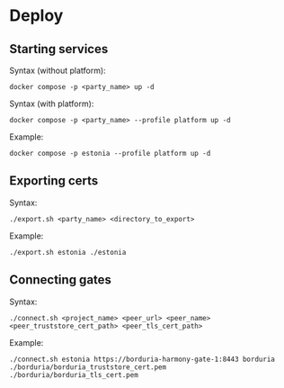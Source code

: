 # Deploy

## Starting services

Syntax (without platform):
```
docker compose -p <party_name> up -d
```

Syntax (with platform):
```
docker compose -p <party_name> --profile platform up -d
```

Example:
```
docker compose -p estonia --profile platform up -d
```

## Exporting certs

Syntax:
```
./export.sh <party_name> <directory_to_export>
```

Example:
```
./export.sh estonia ./estonia
```

## Connecting gates

Syntax:
```
./connect.sh <project_name> <peer_url> <peer_name> <peer_truststore_cert_path> <peer_tls_cert_path>
```

Example:
```
./connect.sh estonia https://borduria-harmony-gate-1:8443 borduria ./borduria/borduria_truststore_cert.pem ./borduria/borduria_tls_cert.pem
```
